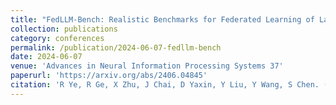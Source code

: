 ```yaml
---
title: "FedLLM-Bench: Realistic Benchmarks for Federated Learning of Large Language Models"
collection: publications
category: conferences
permalink: /publication/2024-06-07-fedllm-bench
date: 2024-06-07
venue: 'Advances in Neural Information Processing Systems 37'
paperurl: 'https://arxiv.org/abs/2406.04845'
citation: 'R Ye, R Ge, X Zhu, J Chai, D Yaxin, Y Liu, Y Wang, S Chen. (2024). "FedLLM-Bench: Realistic Benchmarks for Federated Learning of Large Language Models." <i>Advances in Neural Information Processing Systems 37</i>. 111106-111130.'
---
```

